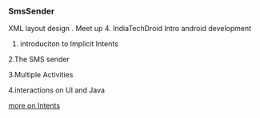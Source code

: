 ### SmsSender

XML layout design . Meet up 4. IndiaTechDroid Intro android development

  1. introduciton to Implicit Intents
  
  2.The SMS sender
  
  3.Multiple Activities
  
  4.interactions on UI and Java
  
  [more on Intents](https://developer.android.com/guide/components/intents-filters)
